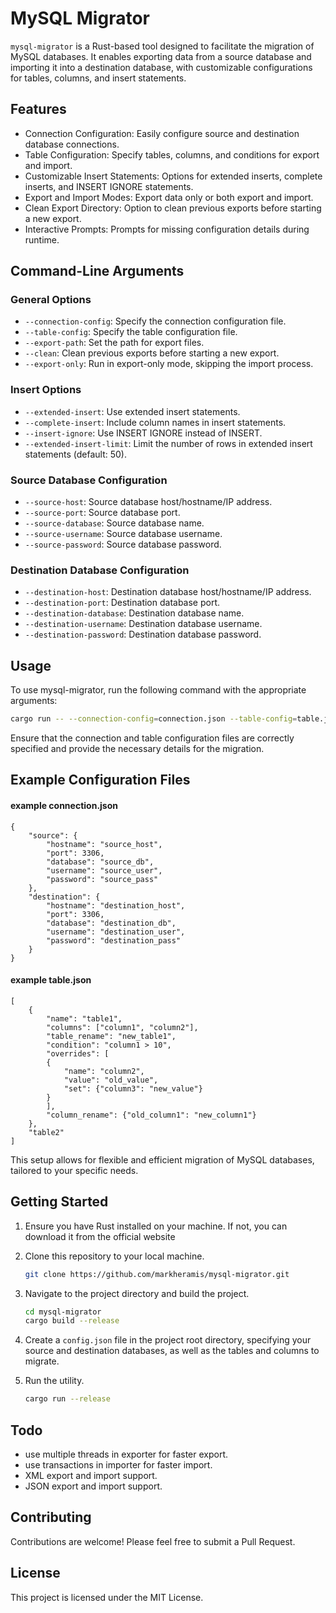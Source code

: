 # MySQL Migrator

`mysql-migrator` is a Rust-based tool designed to facilitate the migration of MySQL databases. It enables exporting data from a source database and importing it into a destination database, with customizable configurations for tables, columns, and insert statements.

## Features

- Connection Configuration: Easily configure source and destination database connections.
- Table Configuration: Specify tables, columns, and conditions for export and import.
- Customizable Insert Statements: Options for extended inserts, complete inserts, and INSERT IGNORE statements.
- Export and Import Modes: Export data only or both export and import.
- Clean Export Directory: Option to clean previous exports before starting a new export.
- Interactive Prompts: Prompts for missing configuration details during runtime.

## Command-Line Arguments

### General Options

- `--connection-config`: Specify the connection configuration file.
- `--table-config`: Specify the table configuration file.
- `--export-path`: Set the path for export files.
- `--clean`: Clean previous exports before starting a new export.
- `--export-only`: Run in export-only mode, skipping the import process.

### Insert Options
- `--extended-insert`: Use extended insert statements.
- `--complete-insert`: Include column names in insert statements.
- `--insert-ignore`: Use INSERT IGNORE instead of INSERT.
- `--extended-insert-limit`: Limit the number of rows in extended insert statements (default: 50).

### Source Database Configuration
- `--source-host`: Source database host/hostname/IP address.
- `--source-port`: Source database port.
- `--source-database`: Source database name.
- `--source-username`: Source database username.
- `--source-password`: Source database password.

### Destination Database Configuration
- `--destination-host`: Destination database host/hostname/IP address.
- `--destination-port`: Destination database port.
- `--destination-database`: Destination database name.
- `--destination-username`: Destination database username.
- `--destination-password`: Destination database password.

## Usage

To use mysql-migrator, run the following command with the appropriate arguments:

```bash
cargo run -- --connection-config=connection.json --table-config=table.json --export-path=./exports --extended-insert --complete-insert --insert-ignore --export-only
```
Ensure that the connection and table configuration files are correctly specified and provide the necessary details for the migration.

## Example Configuration Files

#### example connection.json
```
{
    "source": {
        "hostname": "source_host",
        "port": 3306,
        "database": "source_db",
        "username": "source_user",
        "password": "source_pass"
    },
    "destination": {
        "hostname": "destination_host",
        "port": 3306,
        "database": "destination_db",
        "username": "destination_user",
        "password": "destination_pass"
    }
}
```
#### example table.json
```
[
    {
        "name": "table1",
        "columns": ["column1", "column2"],
        "table_rename": "new_table1",
        "condition": "column1 > 10",
        "overrides": [
        {
            "name": "column2",
            "value": "old_value",
            "set": {"column3": "new_value"}
        }
        ],
        "column_rename": {"old_column1": "new_column1"}
    },
    "table2"
]
```
This setup allows for flexible and efficient migration of MySQL databases, tailored to your specific needs.

## Getting Started

1. Ensure you have Rust installed on your machine. If not, you can download it from the official website
2. Clone this repository to your local machine.
    ```bash
    git clone https://github.com/markheramis/mysql-migrator.git
    ```
3. Navigate to the project directory and build the project.
    ```bash
    cd mysql-migrator
    cargo build --release
    ```
4. Create a `config.json` file in the project root directory, specifying your source and destination databases, as well as the tables and columns to migrate.

5. Run the utility.
    ```bash
    cargo run --release
    ```

## Todo
- use multiple threads in exporter for faster export.
- use transactions in importer for faster import.
- XML export and import support.
- JSON export and import support.

## Contributing

Contributions are welcome! Please feel free to submit a Pull Request.

## License

This project is licensed under the MIT License.
